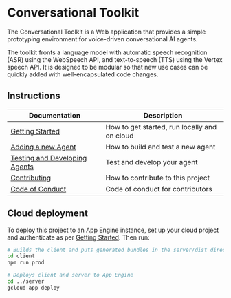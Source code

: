 # Conversational Toolkit

The Conversational Toolkit is a Web application that provides a simple prototyping environment for voice-driven conversational AI agents.

The toolkit fronts a language model with automatic speech recognition (ASR) using the WebSpeech API, and text-to-speech (TTS) using the Vertex speech API. It is designed to be modular so that new use cases can be quickly added with well-encapsulated code changes.

## Instructions

| Documentation                                           | Description                                     |
| --------------------------------------------------------| ----------------------------------------------- |
| [Getting Started](./docs/getting-started.md)            | How to get started, run locally and on cloud    |
| [Adding a new Agent](./docs/adding-a-new-agent.md)      | How to build and test a new agent               |
| [Testing and Developing Agents](./docs/testing-and-developing.md) | Test and develop your agent           |
| [Contributing](../docs/contributing.md)                  | How to contribute to this project               |
| [Code of Conduct](../docs/code-of-conduct.md)            | Code of conduct for contributors                |


## Cloud deployment
To deploy this project to an App Engine instance, set up your cloud project and authenticate as per [Getting Started](./docs/getting-started.md). Then run:

```sh
# Builds the client and puts generated bundles in the server/dist directory.
cd client
npm run prod

# Deploys client and server to App Engine
cd ../server
gcloud app deploy
```
